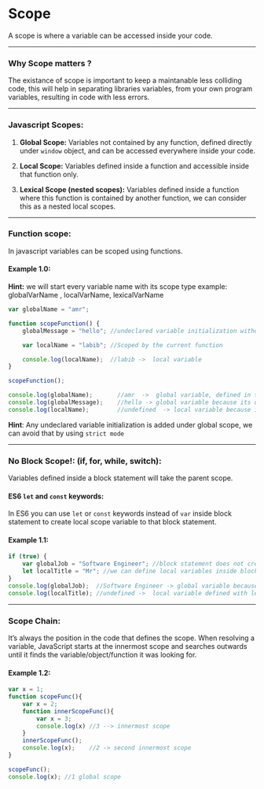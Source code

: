 # Scope
A scope is where a variable can be accessed inside your code.

---

### Why Scope matters ?
The existance of scope is important to keep a maintanable less colliding code, this will help in separating libraries variables, from your own program variables, resulting in code with less errors.

---

### Javascript Scopes:
1. **Global Scope:** Variables not contained by any function, defined directly under `window` object, and can be accessed everywhere inside your code.

2. **Local Scope:** Variables defined inside a function and accessible inside that function only.

3. **Lexical Scope (nested scopes):** Variables defined inside a function where this function is contained by another function, we can consider this as a nested local scopes.

---

### Function scope:
In javascript variables can be scoped using functions.

#### Example 1.0:
**Hint:** we will start every variable name with its scope type example: globalVarName , localVarName, lexicalVarName

```javascript
var globalName = "amr";

function scopeFunction() {
    globalMessage = "hello"; //undeclared variable initialization without using var keyword thats why its a global variable.

    var localName = "labib"; //Scoped by the current function

    console.log(localName);  //labib ->  local variable
}

scopeFunction();

console.log(globalName);       //amr  ->  global variable, defined in the global scope
console.log(globalMessage);    //hello -> global variable because its defined without using var keyword
console.log(localName);        //undefined  -> local variable because its scoped by scopeFunction function
```

**Hint**:
Any undeclared variable initialization is added under global scope, we can avoid that by using `strict mode`

---

### No Block Scope!: (if, for, while, switch):
Variables defined inside a block statement will take the parent scope.

#### ES6 `let` and `const` keywords: 
In ES6 you can use `let` or `const` keywords instead of `var` inside block statement to create local scope variable to that block statement.

#### Example 1.1:
```javascript
if (true) {
    var globalJob = "Software Engineer"; //block statement does not create new scope for variables
    let localTitle = "Mr"; //we can define local variables inside block statement using es6 let keyword
}
console.log(globalJob);  //Software Engineer -> global variable because its defined inside a block statement
console.log(localTitle); //undefined ->  local variable defined with let inside block statement
```

---

### Scope Chain: 
It’s always the position in the code that defines the scope. When resolving a variable, JavaScript starts at the innermost scope and searches outwards until it finds the variable/object/function it was looking for.

#### Example 1.2:

```javascript
var x = 1;
function scopeFunc(){
    var x = 2;
    function innerScopeFunc(){
    	var x = 3;
    	console.log(x) //3 --> innermost scope
    }
    innerScopeFunc();
    console.log(x);    //2 -> second innermost scope
}

scopeFunc();
console.log(x); //1 global scope
```

